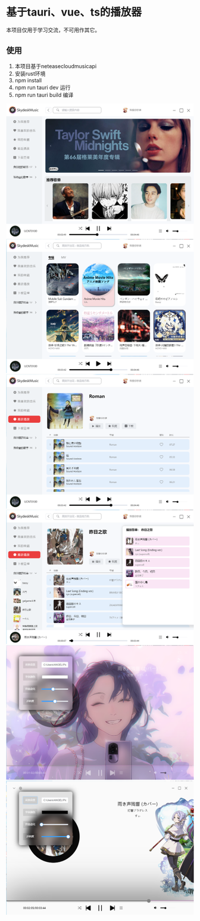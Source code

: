 # 基于tauri、vue、ts的播放器
本项目仅用于学习交流，不可用作其它。
## 使用
1. 本项目基于neteasecloudmusicapi
2. 安装rust环境
3. npm install
4. npm run tauri dev 运行
5. npm run tauri build 编译

![输入图片说明](public/img/image.png)
![输入图片说明](public/img/image2.png)
![输入图片说明](public/img/image3.png)
![输入图片说明](public/img/image4.png)
![输入图片说明](public/img/image5.png)
![输入图片说明](public/img/image6.png)